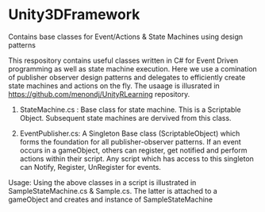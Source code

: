 # Unity3DFramework
Contains base classes for Event/Actions &amp; State Machines using design patterns 

This respository contains useful classes written in C# for Event Driven programming as well as state machine execution. Here we use a comination of publisher observer design patterns and delegates to efficiently create state machines and actions on the fly.
The usaage is illusrated in https://github.com/menondj/UnityRLearning repository. 



1. StateMachine.cs : Base class for state machine. This is a Scriptable Object. Subsequent state machines are dervived from this class. 

2. EventPublisher.cs: A Singleton Base class (ScriptableObject) which forms the foundation for all publisher-observer patterns. If an event occurs in a gameObject, others can register, get notified and perform actions within their script. Any script which has access to this singleton can Notify, Register, UnRegister for events.

Usage:
Using the above classes in a script is illustrated in SampleStateMachine.cs & Sample.cs. The latter is attached to a gameObject and creates and instance of SampleStateMachine

